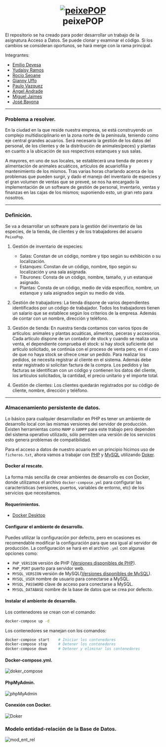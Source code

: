 <h1 align="center">
  <a href="https://github.com/Zettlr/Zettlr">
    <img src="https://raw.githubusercontent.com/aandradeb/peixePOP/main/acuario-tiburon.jpg" alt="peixePOP"/>
  </a>
  <br/>
  peixePOP
</h1>

El repositorio se ha creado para poder desarrollar un trabajo de la asignatura Acceso a Datos.
Se puede clonar y examinar el código. Si los cambios se consideran oportunos, se hará merge con la rama principal.

Integrantes:
  - [Emilio Devesa](https://github.com/emilio-devesa)
  - [Yudaisy Ramos](https://github.com/YudaRamos)
  - [Rocío Seoane](https://github.com/rocioseoane)
  - [Gianny Uffo](https://github.com/uffogianny) 
  - [Paulo Vazquez](https://github.com/) 
  - [Angel Andrade](https://github.com/aandradeb) 
  - [Miguel Jaimes](https://github.com/mlinares1998)
  - [José Bayona](https://github.com/jguilmar)
  


------------


### Problema a resolver.
En la ciudad en la que reside nuestra empresa, se está construyendo un complejo multidisciplinario en la zona norte de la península, teniendo como eje central grandes acuarios. Será necesario la gestión de los datos del personal, de los clientes y de la distribución de animales(peces) y plantas en cuanto a la ubicación de sus respectivos estanques y sus salas.


A mayores, en uno de sus locales, se establecerá una tienda de peces y alimentación de animales acuáticos, artículos de acuariofilia y mantenimiento de los mismos.
Tras varias horas charlando acerca de los problemas que pueden surgir, y dado el manejo del inventario de especies y el gran volumen de ventas que se preveé, se nos ha encargado la implementación de un software de gestión de personal, inventario, ventas y finanzas en las cajas de los mismos; suponiendo esto, un gran reto para nosotros.
     


------------


### Definición.
Se va a desarrollar un software para la gestión del inventario de las especies, de la tienda, de clientes y de los trabajadores del acuario `PeixePop`.
1. Gestión de inventario de especies: 
    - Salas: Constan de un código, nombre y tipo según su exhibición o su localización.
    - Estanques: Constan de un código, nombre, tipo según su localización y una sala asignada.
    - Tiburones: Consta de un código, nombre, tamaño, y un estanque asignado.
    - Plantas: Consta de un código, medio de vida específico, nombre, un estanque y sala asignados según su medio de vida. 
 
2. Gestión de trabajadores:
    La tienda dispone de varios dependientes identificados por un código de trabajador. Todos los trabajadores tienen un salario que se establece según los criterios de la empresa. Además de contar con un nombre, dirección y teléfono.    

3. Gestión de tienda: En nuestra tienda contamos con varios tipos de artículos: animales y plantas acuáticas, alimentos, peceras y accesorios. Cada artículo dispone de un contador de stock y cuando se realiza una venta, el dependiente comprueba el stock: si hay stock suficiente del artículo solicitado, se continúa con el proceso de venta pero, en el caso de que no haya stock se ofrece crear un pedido. Para realizar los pedidos, se necesita registrar al cliente en el sistema. 
    Además debe estar registrado si solicitan factura de la compra. Los pedidos y las facturas se identifican con un código y contienen los datos del cliente, los artículos solicitados, la cantidad, el precio unitario y el importe total.

4. Gestión de clientes: Los clientes quedarán registrados por su código de cliente, nombre, dirección y teléfono.



------------


### Almacenamiento persistente de datos.
Lo básico para cualquier desarrollador en PHP es tener un ambiente de desarrollo local con las mismas versiones del servidor de producción. Existen herramientas como `MAMP` o `XAMPP` para este trabajo pero dependen del sistema operativo utilizado, sólo permiten una versión de los servicios esto genera problemas de compatibilidad.


Para el acceso a datos de nuestro acuario en un principio hicimos uso de `ficheros.txt`, ahora vamos a trabajar con [PHP](https://www.php.net) y [MySQL](https://www.mysql.com)  utilizando [Doker](https://www.docker.com). 

#### Docker al rescate.
La forma más sencilla de crear ambientes de desarrollo es con Docker, donde utilizamos el archivo `docker-compose.yml` para configurar las características (versiones, puertos, variables de entorno, etc) de los servicios que necesitamos.

#### Requerimientos.

* [Docker Desktop](https://www.docker.com/products/docker-desktop)

#### Configurar el ambiente de desarrollo.

Puedes utilizar la configuración por defecto, pero en ocasiones es recomendable modificar la configuración para que sea igual al servidor de producción. La configuración se hará en el archivo `.yml` con algunas opciones como:

* `PHP_VERSION` versión de PHP ([Versiones disponibles de PHP](https://github.com/docker-library/docs/blob/master/php/README.md#supported-tags-and-respective-dockerfile-links)).
* `PHP_PORT` puerto para servidor web.
* `MYSQL_VERSION` versión de MySQL([Versiones disponibles de MySQL](https://hub.docker.com/_/mysql)).
* `MYSQL_USER` nombre de usuario para conectarse a MySQL.
* `MYSQL_PASSWORD` clave de acceso para conectarse a MySQL.
* `MYSQL_DATABASE` nombre de la base de datos que se crea por defecto.

#### Instalar el ambiente de desarrollo.
Los contenedores se crean con el comando:

```bash
docker-compose up -d
```
Los contenedores se manejan con los comandos:

```bash
docker-compose start    # Iniciar los contenedores
docker-compose stop     # Detener los contenedores
docker-compose down     # Detener y eliminar los contenedores
```


#### Docker-compose.yml.
![doker_compose](https://raw.githubusercontent.com/aandradeb/peixePOP/main/doker-compose-yml.jpg)



#### PhpMyAdmin.
![phpMyAdmin](https://raw.githubusercontent.com/aandradeb/peixePOP/main/phpMyAdmin.jpg)



#### Conexión con Docker.
![Doker](https://raw.githubusercontent.com/aandradeb/peixePOP/main/doker.jpg)



### Modelo entidad-relación de la Base de Datos.
![mod_ent_rel](https://raw.githubusercontent.com/aandradeb/peixePOP/main/entidad-relacion.jpg)

     
